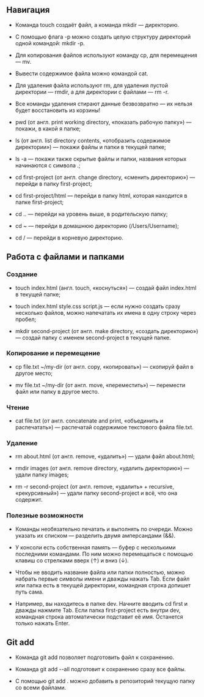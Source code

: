 ## Навигация
- Команда touch создаёт файл, а команда mkdir — директорию.

- С помощью флага -p можно создать целую структуру директорий одной командой: mkdir -p.

- Для копирования файлов используют команду cp, для перемещения — mv.

- Вывести содержимое файла можно командой cat.

- Для удаления файла используют rm, для удаления пустой директории — rmdir, а для директории с файлами — rm -r.

- Все команды удаления стирают данные безвозвратно — их нельзя будет восстановить из корзины!


- pwd (от англ. print working directory, «показать рабочую папку») — покажи, в какой я папке;

- ls (от англ. list directory contents, «отобразить содержимое директории») — покажи файлы и папки в текущей папке;

- ls -a — покажи также скрытые файлы и папки, названия которых начинаются с символа .;

- cd first-project (от англ. change directory, «сменить директорию») — перейди в папку first-project;

- cd first-project/html — перейди в папку html, которая находится в папке first-project;

- cd .. — перейди на уровень выше, в родительскую папку;

- cd ~ — перейди в домашнюю директорию (/Users/Username);

- cd / — перейди в корневую директорию.

## Работа с файлами и папками

### Создание

- touch index.html (англ. touch, «коснуться») — создай файл index.html в текущей папке;

- touch index.html style.css script.js — если нужно создать сразу несколько файлов, можно напечатать их имена в одну строку через пробел;

- mkdir second-project (от англ. make directory, «создать директорию») — создай папку с именем second-project в текущей папке.

### Копирование и перемещение

- cp file.txt ~/my-dir (от англ. copy, «копировать») — скопируй файл в другое место;

- mv file.txt ~/my-dir (от англ. move, «переместить») — перемести файл или папку в другое место.

### Чтение

- cat file.txt (от англ. concatenate and print, «объединить и распечатать») — распечатай содержимое текстового файла file.txt.

### Удаление

- rm about.html (от англ. remove, «удалить») — удали файл about.html;

- rmdir images (от англ. remove directory, «удалить директорию») — удали папку images;

- rm -r second-project (от англ. remove, «удалить» + recursive, «рекурсивный») — удали папку second-project и всё, что она содержит.

### Полезные возможности

- Команды необязательно печатать и выполнять по очереди. Можно указать их списком — разделить двумя амперсандами (&&).

- У консоли есть собственная память — буфер с несколькими последними командами. По ним можно перемещаться с помощью клавиш со стрелками вверх (↑) и вниз (↓).

- Чтобы не вводить название файла или папки полностью, можно набрать первые символы имени и дважды нажать Tab. Если файл или папка есть в текущей директории, командная строка допишет путь сама.

- Например, вы находитесь в папке dev. Начните вводить cd first и дважды нажмите Tab. Если папка first-project есть внутри dev, командная строка автоматически подставит её имя. Останется только нажать Enter.

## Git add

- Команда git add позволяет подготовить файл к сохранению.

- Команда git add --all подготовит к сохранению сразу все файлы.

- С помощью git add . можно добавить в репозиторий текущую папку со всеми файлами.